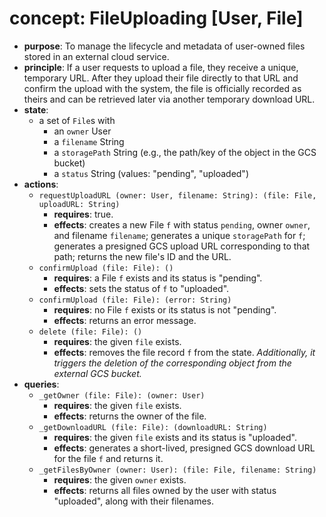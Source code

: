 # concept: FileUploading \[User, File]

*   **purpose**: To manage the lifecycle and metadata of user-owned files stored in an external cloud service.
*   **principle**: If a user requests to upload a file, they receive a unique, temporary URL. After they upload their file directly to that URL and confirm the upload with the system, the file is officially recorded as theirs and can be retrieved later via another temporary download URL.
*   **state**:
    *   a set of `File`s with
        *   an `owner` User
        *   a `filename` String
        *   a `storagePath` String (e.g., the path/key of the object in the GCS bucket)
        *   a `status` String (values: "pending", "uploaded")
*   **actions**:
    *   `requestUploadURL (owner: User, filename: String): (file: File, uploadURL: String)`
        *   **requires**: true.
        *   **effects**: creates a new File `f` with status `pending`, owner `owner`, and filename `filename`; generates a unique `storagePath` for `f`; generates a presigned GCS upload URL corresponding to that path; returns the new file's ID and the URL.
    *   `confirmUpload (file: File): ()`
        *   **requires**: a File `f` exists and its status is "pending".
        *   **effects**: sets the status of `f` to "uploaded".
    *   `confirmUpload (file: File): (error: String)`
        *   **requires**: no File `f` exists or its status is not "pending".
        *   **effects**: returns an error message.
    *   `delete (file: File): ()`
        *   **requires**: the given `file` exists.
        *   **effects**: removes the file record `f` from the state. *Additionally, it triggers the deletion of the corresponding object from the external GCS bucket.*
*   **queries**:
    *   `_getOwner (file: File): (owner: User)`
        *   **requires**: the given `file` exists.
        *   **effects**: returns the owner of the file.
    *   `_getDownloadURL (file: File): (downloadURL: String)`
        *   **requires**: the given `file` exists and its status is "uploaded".
        *   **effects**: generates a short-lived, presigned GCS download URL for the file `f` and returns it.
    *   `_getFilesByOwner (owner: User): (file: File, filename: String)`
        *   **requires**: the given `owner` exists.
        *   **effects**: returns all files owned by the user with status "uploaded", along with their filenames.